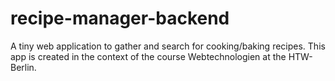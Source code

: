 # recipe-manager-backend
A tiny web application to gather and search for cooking/baking recipes. This app is created in the context of the course Webtechnologien at the HTW-Berlin.
